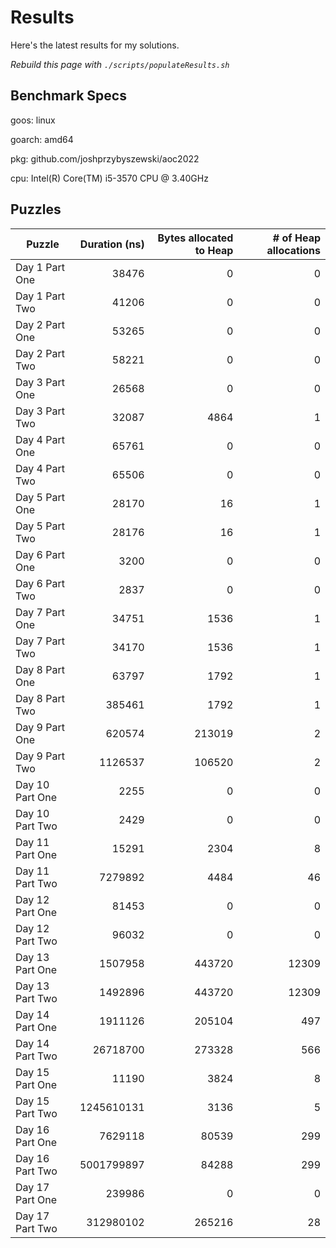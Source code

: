 # Results

Here's the latest results for my solutions.

_Rebuild this page with `./scripts/populateResults.sh`_

## Benchmark Specs

goos: linux

goarch: amd64

pkg: github.com/joshprzybyszewski/aoc2022

cpu: Intel(R) Core(TM) i5-3570 CPU @ 3.40GHz


## Puzzles

|Puzzle|Duration (ns)|Bytes allocated to Heap|# of Heap allocations|
|-|-:|-:|-:|
|Day 1 Part One|38476|0|0|
|Day 1 Part Two|41206|0|0|
|Day 2 Part One|53265|0|0|
|Day 2 Part Two|58221|0|0|
|Day 3 Part One|26568|0|0|
|Day 3 Part Two|32087|4864|1|
|Day 4 Part One|65761|0|0|
|Day 4 Part Two|65506|0|0|
|Day 5 Part One|28170|16|1|
|Day 5 Part Two|28176|16|1|
|Day 6 Part One|3200|0|0|
|Day 6 Part Two|2837|0|0|
|Day 7 Part One|34751|1536|1|
|Day 7 Part Two|34170|1536|1|
|Day 8 Part One|63797|1792|1|
|Day 8 Part Two|385461|1792|1|
|Day 9 Part One|620574|213019|2|
|Day 9 Part Two|1126537|106520|2|
|Day 10 Part One|2255|0|0|
|Day 10 Part Two|2429|0|0|
|Day 11 Part One|15291|2304|8|
|Day 11 Part Two|7279892|4484|46|
|Day 12 Part One|81453|0|0|
|Day 12 Part Two|96032|0|0|
|Day 13 Part One|1507958|443720|12309|
|Day 13 Part Two|1492896|443720|12309|
|Day 14 Part One|1911126|205104|497|
|Day 14 Part Two|26718700|273328|566|
|Day 15 Part One|11190|3824|8|
|Day 15 Part Two|1245610131|3136|5|
|Day 16 Part One|7629118|80539|299|
|Day 16 Part Two|5001799897|84288|299|
|Day 17 Part One|239986|0|0|
|Day 17 Part Two|312980102|265216|28|
